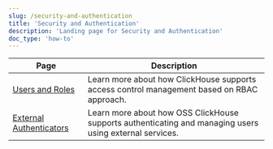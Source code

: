 ```yaml
---
slug: /security-and-authentication
title: 'Security and Authentication'
description: 'Landing page for Security and Authentication'
doc_type: 'how-to'
---
```


| Page                                                                   | Description                                                                                             |
|------------------------------------------------------------------------|---------------------------------------------------------------------------------------------------------|
| [Users and Roles](/operations/access-rights)                   | Learn more about how ClickHouse supports access control management based on RBAC approach.              |
| [External Authenticators](/operations/external-authenticators) | Learn more about how OSS ClickHouse supports authenticating and managing users using external services. |
